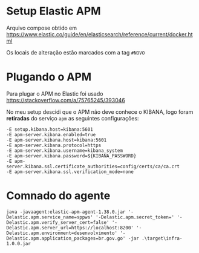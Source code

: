 # Setup Elastic APM

Arquivo compose obtido em https://www.elastic.co/guide/en/elasticsearch/reference/current/docker.html

Os locais de alteração estão marcados com a tag `#NOVO`

# Plugando o APM

Para plugar o APM no Elastic foi usado https://stackoverflow.com/a/75765245/393046

No meu setup descidi que o APM não deve conhece o KIBANA, logo foram **retiradas** do serviço `apm` as seguintes configurações:

```
-E setup.kibana.host=kibana:5601
-E apm-server.kibana.enabled=true
-E apm-server.kibana.host=kibana:5601
-E apm-server.kibana.protocol=https
-E apm-server.kibana.username=kibana_system
-E apm-server.kibana.password=${KIBANA_PASSWORD}
-E apm-server.kibana.ssl.certificate_authorities=config/certs/ca/ca.crt
-E apm-server.kibana.ssl.verification_mode=none
```

# Comnado do agente

```
java -javaagent:elastic-apm-agent-1.38.0.jar '-Delastic.apm.service_name=sppws' '-Delastic.apm.secret_token=' '-Delastic.apm.verify_server_cert=false' '-Delastic.apm.server_url=https://localhost:8200' '-Delastic.apm.environment=desenvolvimento' '-Delastic.apm.application_packages=br.gov.go' -jar .\target\infra-1.0.0.jar
```

